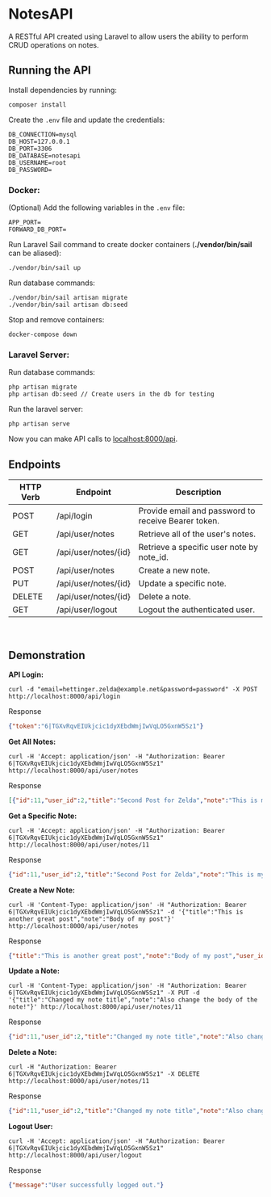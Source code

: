 # NotesAPI

A RESTful API created using Laravel to allow users the ability to perform CRUD operations on notes.

## Running the API

Install dependencies by running:

```
composer install
```

Create the `.env` file and update the credentials:

```
DB_CONNECTION=mysql
DB_HOST=127.0.0.1
DB_PORT=3306
DB_DATABASE=notesapi
DB_USERNAME=root
DB_PASSWORD=
```

### Docker:

(Optional) Add the following variables in the `.env` file:

```
APP_PORT=
FORWARD_DB_PORT=
```

Run Laravel Sail command to create docker containers (**./vendor/bin/sail** can be aliased):

```
./vendor/bin/sail up
```

Run database commands:

```
./vendor/bin/sail artisan migrate
./vendor/bin/sail artisan db:seed
```

Stop and remove containers:

```
docker-compose down
```

### Laravel Server:

Run database commands:

```
php artisan migrate
php artisan db:seed // Create users in the db for testing
```

Run the laravel server:

```
php artisan serve
```

Now you can make API calls to [localhost:8000/api](http://localhost:8000/api).

## Endpoints

| HTTP Verb | Endpoint             | Description                                        |
|-----------|----------------------|----------------------------------------------------|
| POST      | /api/login           | Provide email and password to receive Bearer token.|
| GET       | /api/user/notes      | Retrieve all of the user's notes.                  |
| GET       | /api/user/notes/{id} | Retrieve a specific user note by note_id.          |
| POST      | /api/user/notes      | Create a new note.                                 |
| PUT       | /api/user/notes/{id} | Update a specific note.                            |
| DELETE    | /api/user/notes/{id} | Delete a note.                                     |
| GET       | /api/user/logout     | Logout the authenticated user.                     |

&nbsp;

## Demonstration

**API Login:**

```
curl -d "email=hettinger.zelda@example.net&password=password" -X POST http://localhost:8000/api/login
```

Response

```json
{"token":"6|TGXvRqvEIUkjcic1dyXEbdWmjIwVqLO5GxnW5Sz1"}
```

**Get All Notes:**

```
curl -H 'Accept: application/json' -H "Authorization: Bearer 6|TGXvRqvEIUkjcic1dyXEbdWmjIwVqLO5GxnW5Sz1" http://localhost:8000/api/user/notes
```

Response

```json
[{"id":11,"user_id":2,"title":"Second Post for Zelda","note":"This is my second post","created_at":"2021-01-14T20:17:43.000000Z","updated_at":"2021-01-14T20:17:43.000000Z"},{"id":12,"user_id":2,"title":"Third Post for Zelda","note":"This is my third post","created_at":"2021-01-14T20:17:55.000000Z","updated_at":"2021-01-14T20:17:55.000000Z"},{"id":13,"user_id":2,"title":"Another amazing post!","note":"This is another post for me!","created_at":"2021-01-14T20:58:18.000000Z","updated_at":"2021-01-14T20:58:18.000000Z"},{"id":14,"user_id":2,"title":"This is another great post","note":"Body of my post","created_at":"2021-01-14T22:34:53.000000Z","updated_at":"2021-01-14T22:34:53.000000Z"}]
```

**Get a Specific Note:**

```
curl -H 'Accept: application/json' -H "Authorization: Bearer 6|TGXvRqvEIUkjcic1dyXEbdWmjIwVqLO5GxnW5Sz1" http://localhost:8000/api/user/notes/11
```

Response

```json
{"id":11,"user_id":2,"title":"Second Post for Zelda","note":"This is my second post","created_at":"2021-01-14T20:17:43.000000Z","updated_at":"2021-01-14T20:17:43.000000Z"}
```

**Create a New Note:**

```
curl -H 'Content-Type: application/json' -H "Authorization: Bearer 6|TGXvRqvEIUkjcic1dyXEbdWmjIwVqLO5GxnW5Sz1" -d '{"title":"This is another great post","note":"Body of my post"}' http://localhost:8000/api/user/notes
```

Response

```json
{"title":"This is another great post","note":"Body of my post","user_id":2,"updated_at":"2021-01-15T02:26:20.000000Z","created_at":"2021-01-15T02:26:20.000000Z","id":15}
```

**Update a Note:**

```
curl -H 'Content-Type: application/json' -H "Authorization: Bearer 6|TGXvRqvEIUkjcic1dyXEbdWmjIwVqLO5GxnW5Sz1" -X PUT -d '{"title":"Changed my note title","note":"Also change the body of the note!"}' http://localhost:8000/api/user/notes/11
```

Response

```json
{"id":11,"user_id":2,"title":"Changed my note title","note":"Also change the body of the note!","created_at":"2021-01-14T20:17:43.000000Z","updated_at":"2021-01-15T02:27:53.000000Z"}
```

**Delete a Note:**

```
curl -H "Authorization: Bearer 6|TGXvRqvEIUkjcic1dyXEbdWmjIwVqLO5GxnW5Sz1" -X DELETE http://localhost:8000/api/user/notes/11
```

Response

```json
{"id":11,"user_id":2,"title":"Changed my note title","note":"Also change the body of the note!","created_at":"2021-01-14T20:17:43.000000Z","updated_at":"2021-01-15T02:27:53.000000Z"}
```

**Logout User:**

```
curl -H 'Accept: application/json' -H "Authorization: Bearer 6|TGXvRqvEIUkjcic1dyXEbdWmjIwVqLO5GxnW5Sz1" http://localhost:8000/api/user/logout
```

Response

```json
{"message":"User successfully logged out."}
```

